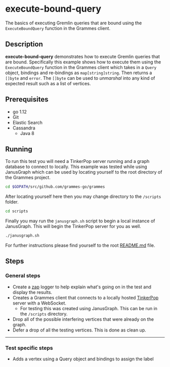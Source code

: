 # execute-bound-query

The basics of executing Gremlin queries that are bound using the `ExecuteBoundQuery` function in the Grammes client.

## Description

**execute-bound-query** demonstrates how to execute Gremlin queries that are bound. Specifically this example shows how to execute them using the `ExecuteBoundQuery` function in the Grammes client which takes in a `Query` object, bindings and re-bindings as `map[string]string`. Then returns a `[]byte` and `error`. The `[]byte` can be used to *unmarshal* into any kind of expected result such as a list of vertices.

## Prerequisites

- go 1.12
- Git
- Elastic Search
- Cassandra
  - Java 8

## Running

To run this test you will need a TinkerPop server running and a graph database to connect to locally. This example was tested while using JanusGraph which can be used by locating yourself to the root directory of the Grammes project.

``` sh
cd $GOPATH/src/github.com/grammes-go/grammes
```

After locating yourself here then you may change directory to the `/scripts` folder.

``` sh
cd scripts
```

Finally you may run the `janusgraph.sh` script to begin a local instance of JanusGraph. This will begin the TinkerPop server for you as well.

``` sh
./janusgraph.sh
```

For further instructions please find yourself to the root [README.md](../../README.md) file.

## Steps

### General steps

- Create a [zap](https://github.com/uber-go/zap) logger to help explain what's going on in the test and display the results.
- Creates a Grammes client that connects to a locally hosted [TinkerPop](http://tinkerpop.apache.org/) server with a WebSocket.
  - For testing this was created using JanusGraph. This can be run in the `/scripts` directory.
- Drop all of the possible interfering vertices that were already on the graph.
- Defer a drop of all the testing vertices. This is done as clean up.

---

### Test specific steps

- Adds a vertex using a Query object and bindings to assign the label
